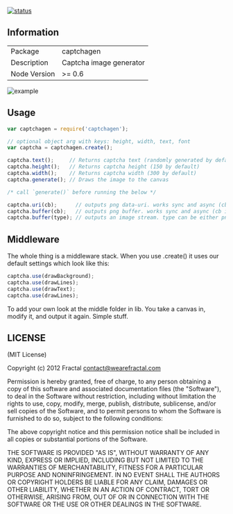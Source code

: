 [![status](https://travis-ci.org/wearefractal/captchagen.png?branch=master)](https://travis-ci.org/wearefractal/captchagen)

## Information

<table>
<tr> 
<td>Package</td><td>captchagen</td>
</tr>
<tr>
<td>Description</td>
<td>Captcha image generator</td>
</tr>
<tr>
<td>Node Version</td>
<td>>= 0.6</td>
</tr>
</table>

![example](https://i.cloudup.com/j5gB0Piif2-3000x3000.png)

## Usage

```javascript
var captchagen = require('captchagen');

// optional object arg with keys: height, width, text, font
var captcha = captchagen.create();

captcha.text();     // Returns captcha text (randomly generated by default)
captcha.height();   // Returns captcha height (150 by default)
captcha.width();    // Returns captcha width (300 by default)
captcha.generate(); // Draws the image to the canvas

/* call `generate()` before running the below */

captcha.uri(cb);      // outputs png data-uri. works sync and async (cb is optional)
captcha.buffer(cb);   // outputs png buffer. works sync and async (cb is optional)
captcha.buffer(type); // outputs an image stream. type can be either png or jpeg (png is the default)
```

## Middleware

The whole thing is a middleware stack. When you use .create() it uses our default settings which look like this:

```javascript
captcha.use(drawBackground);
captcha.use(drawLines);
captcha.use(drawText);
captcha.use(drawLines);
```

To add your own look at the middle folder in lib. You take a canvas in, modify it, and output it again. Simple stuff.


## LICENSE

(MIT License)

Copyright (c) 2012 Fractal <contact@wearefractal.com>

Permission is hereby granted, free of charge, to any person obtaining
a copy of this software and associated documentation files (the
"Software"), to deal in the Software without restriction, including
without limitation the rights to use, copy, modify, merge, publish,
distribute, sublicense, and/or sell copies of the Software, and to
permit persons to whom the Software is furnished to do so, subject to
the following conditions:

The above copyright notice and this permission notice shall be
included in all copies or substantial portions of the Software.

THE SOFTWARE IS PROVIDED "AS IS", WITHOUT WARRANTY OF ANY KIND,
EXPRESS OR IMPLIED, INCLUDING BUT NOT LIMITED TO THE WARRANTIES OF
MERCHANTABILITY, FITNESS FOR A PARTICULAR PURPOSE AND
NONINFRINGEMENT. IN NO EVENT SHALL THE AUTHORS OR COPYRIGHT HOLDERS BE
LIABLE FOR ANY CLAIM, DAMAGES OR OTHER LIABILITY, WHETHER IN AN ACTION
OF CONTRACT, TORT OR OTHERWISE, ARISING FROM, OUT OF OR IN CONNECTION
WITH THE SOFTWARE OR THE USE OR OTHER DEALINGS IN THE SOFTWARE.